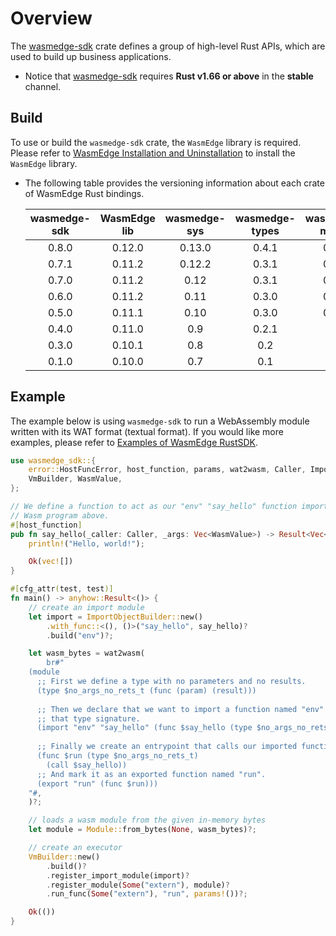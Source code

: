 # Overview

The [wasmedge-sdk](https://crates.io/crates/wasmedge-sdk) crate defines a group of high-level Rust APIs, which are used to build up business applications.

* Notice that [wasmedge-sdk](https://crates.io/crates/wasmedge-sdk) requires **Rust v1.66 or above** in the **stable** channel.

## Build

To use or build the `wasmedge-sdk` crate, the `WasmEdge` library is required. Please refer to [WasmEdge Installation and Uninstallation](https://wasmedge.org/book/en/quick_start/install.html) to install the `WasmEdge` library.

* The following table provides the versioning information about each crate of WasmEdge Rust bindings.

  | wasmedge-sdk  | WasmEdge lib  | wasmedge-sys  | wasmedge-types| wasmedge-macro|
  | :-----------: | :-----------: | :-----------: | :-----------: | :-----------: |
  | 0.8.0         | 0.12.0        | 0.13.0        | 0.4.1         | 0.3.0         |
  | 0.7.1         | 0.11.2        | 0.12.2        | 0.3.1         | 0.3.0         |
  | 0.7.0         | 0.11.2        | 0.12          | 0.3.1         | 0.3.0         |
  | 0.6.0         | 0.11.2        | 0.11          | 0.3.0         | 0.2.0         |
  | 0.5.0         | 0.11.1        | 0.10          | 0.3.0         | 0.1.0         |
  | 0.4.0         | 0.11.0        | 0.9           | 0.2.1         | -             |
  | 0.3.0         | 0.10.1        | 0.8           | 0.2           | -             |
  | 0.1.0         | 0.10.0        | 0.7           | 0.1           | -             |
  
## Example

The example below is using `wasmedge-sdk` to run a WebAssembly module written with its WAT format (textual format). If you would like more examples, please refer to [Examples of WasmEdge RustSDK](https://github.com/second-state/wasmedge-rustsdk-examples).

```rust
use wasmedge_sdk::{
    error::HostFuncError, host_function, params, wat2wasm, Caller, ImportObjectBuilder, Module,
    VmBuilder, WasmValue,
};

// We define a function to act as our "env" "say_hello" function imported in the
// Wasm program above.
#[host_function]
pub fn say_hello(_caller: Caller, _args: Vec<WasmValue>) -> Result<Vec<WasmValue>, HostFuncError> {
    println!("Hello, world!");

    Ok(vec![])
}

#[cfg_attr(test, test)]
fn main() -> anyhow::Result<()> {
    // create an import module
    let import = ImportObjectBuilder::new()
        .with_func::<(), ()>("say_hello", say_hello)?
        .build("env")?;

    let wasm_bytes = wat2wasm(
        br#"
    (module
      ;; First we define a type with no parameters and no results.
      (type $no_args_no_rets_t (func (param) (result)))
    
      ;; Then we declare that we want to import a function named "env" "say_hello" with
      ;; that type signature.
      (import "env" "say_hello" (func $say_hello (type $no_args_no_rets_t)))
    
      ;; Finally we create an entrypoint that calls our imported function.
      (func $run (type $no_args_no_rets_t)
        (call $say_hello))
      ;; And mark it as an exported function named "run".
      (export "run" (func $run)))
    "#,
    )?;

    // loads a wasm module from the given in-memory bytes
    let module = Module::from_bytes(None, wasm_bytes)?;

    // create an executor
    VmBuilder::new()
        .build()?
        .register_import_module(import)?
        .register_module(Some("extern"), module)?
        .run_func(Some("extern"), "run", params!())?;

    Ok(())
}

```
